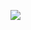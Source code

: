 ![](https://64.media.tumblr.com/e3b1a10d3d1aefa072ecab518b907796/3c0a9916f7fed136-3d/s1280x1920/958ed86eabaebc30ad0c1105840adf21d1d51b54.gifv)
